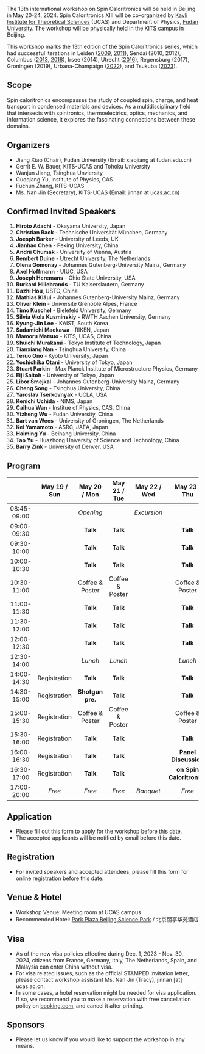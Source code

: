 The 13th international workshop on Spin Caloritronics will be held in Beijing in May 20-24, 2024. Spin Caloritronics XIII will be co-organized by 
[Kavli Institute for Theoretical Sciences](https://kits.ucas.ac.cn/) (UCAS) and 
Department of Physics, [Fudan University](https://www.fudan.edu.cn). 
The workshop will be physically held in the KITS campus in Beijing.

This workshop marks the 13th edition of the Spin Caloritronics series, which had successful iterations in
Leiden ([2009](https://www.lorentzcenter.nl/spin-caloritronics.html), [2011](https://www.lorentzcenter.nl/spin-caloritronics-iii.html)),
Sendai (2010, 2012),
Columbus ([2013](https://cem.osu.edu/event/spin-caloritronics-v/), [2018](https://cem.osu.edu/news/spin-cal-ix/)),
Irsee (2014),
Utrecht ([2016](https://web.science.uu.nl/spincaloritronics7/introduction.htm)),
Regensburg (2017),
Groningen (2019),
Urbana-Champaign ([2022](https://cem.osu.edu/2022-workshop-spin-caloritronics-xi/)),
and Tsukuba ([2023](http://magmatelab.imr.tohoku.ac.jp/SpinCalori12-main.html)).

## Scope

Spin caloritronics encompasses the study of coupled spin, charge, and heat transport in condensed materials and devices. As a multidisciplinary field that intersects with spintronics, thermoelectrics, optics, mechanics, and information science, it explores the fascinating connections between these domains.

## Organizers

- Jiang Xiao (Chair), Fudan University (Email: xiaojiang at fudan.edu.cn)
- Gerrit E. W. Bauer, KITS-UCAS and Tohoku University
- Wanjun Jiang, Tsinghua Unviersity
- Guoqiang Yu, Institute of Physics, CAS
- Fuchun Zhang, KITS-UCAS
- Ms. Nan Jin (Secretary), KITS-UCAS (Email: jinnan at ucas.ac.cn) 

<!--
## Scientific Advisory Board

- Joe Barker, University of Leeds, UK
- Xiufeng Han, Institute of Physics, CAS, China
- Burkard Hillebrands, TU Kaiserslautern, Germany
- Axel Hoffmann, UIUC, USA
- Sadamichi Maekawa, RIKEN, Japan
- Kenichi Uchida, NIMS, Japan
- Fuchun Zhang, KITS-UCAS, China
-->
  
## Confirmed Invited Speakers

1. **Hiroto Adachi** - Okayama University, Japan
1. **Christian Back** - Technische Universität München, Germany
1. **Joesph Barker** - University of Leeds, UK
1. **Jianhao Chen** - Peking University, China
1. **Andrii Chumak** - University of Vienna, Austria
1. **Rembert Duine** - Utrecht University, The Netherlands
1. **Olena Gomonay** - Johannes Gutenberg-University Mainz, Germany
1. **Axel Hoffmann** - UIUC, USA
1. **Joseph Heremans** - Ohio State University, USA
1. **Burkard Hillebrands** - TU Kaiserslautern, Germany
1. **Dazhi Hou**, USTC, China
1. **Mathias Kläui** - Johannes Gutenberg-University Mainz, Germany
1. **Oliver Klein** - Université Grenoble Alpes, France
1. **Timo Kuschel** - Bielefeld University, Germany
1. **Silvia Viola Kusminskiy** - RWTH Aachen University, Germany
1. **Kyung-Jin Lee** - KAIST, South Korea
1. **Sadamichi Maekawa** - RIKEN, Japan
1. **Mamoru Matsuo** - KITS, UCAS, China
1. **Shuichi Murakami** - Tokyo Institute of Technology, Japan
1. **Tianxiang Nan** - Tsinghua University, China
1. **Teruo Ono** - Kyoto University, Japan
1. **Yoshichika Otani** - University of Tokyo, Japan
1. **Stuart Parkin** - Max Planck Institute of Microstructure Physics, Germany
1. **Eiji Saitoh** - University of Tokyo, Japan
1. **Libor Šmejkal** - Johannes Gutenberg-University Mainz, Germany
1. **Cheng Song** - Tsinghua University, China
1. **Yaroslav Tserkovnyak** - UCLA, USA
1. **Kenichi Uchida** - NIMS, Japan
1. **Caihua Wan** - Institue of Physics, CAS, China
1. **Yizheng Wu** - Fudan University, China
1. **Bart van Wees** - University of Groningen, The Netherlands
1. **Kei Yamamoto** - ASRC, JAEA, Japan
1. **Haiming Yu** - Beihang University, China
1. **Tao Yu** - Huazhong University of Science and Technology, China
1. **Barry Zink** - University of Denver, USA

## Program

|           |May 19 / Sun|May 20 / Mon|May 21 / Tue|May 22 / Wed|May 23 / Thu|May 24 / Fri|  
|:---------:|:----------:|:----------:|:----------:|:----------:|:----------:|:----------:|
|08:45-09:00|            | _Opening_  |            | _Excursion_|            |            |
|09:00-09:30|            | **Talk**   | **Talk**   |            | **Talk**   | **Talk**   |
|09:30-10:00|            | **Talk**   | **Talk**   |            | **Talk**   | **Talk**   |
|10:00-10:30|            | **Talk**   | **Talk**   |            | **Talk**   | **Talk**   |
|10:30-11:00|            | Coffee & Poster| Coffee & Poster|            | Coffee & Poster| Coffee & Poster|
|11:00-11:30|            | **Talk**   | **Talk**   |            | **Talk**   | **Talk**   |
|11:30-12:00|            | **Talk**   | **Talk**   |            | **Talk**   | **Talk**   |
|12:00-12:30|            | **Talk**   | **Talk**   |            | **Talk**   | **Talk**   |
|12:30-14:00|            | _Lunch_    | _Lunch_    |            | _Lunch_    | _Lunch_    |
|14:00-14:30| Registration | **Talk**   | **Talk**   |            | **Talk**   | **Talk**  |
|14:30-15:00| Registration | **Shotgun pre.**| **Talk**   |            | **Talk**   | **Talk**   |
|15:00-15:30|  Registration | Coffee & Poster| Coffee & Poster|            | Coffee & Poster| Coffee & Poster|
|15:30-16:00| Registration | **Talk**   | **Talk**   |            | **Talk** | **Talk**   |
|16:00-16:30| Registration | **Talk**   | **Talk**   |            | **Panel Discussion**| **Talk**   |
|16:30-17:00| Registration | **Talk**   | **Talk**   |            | **on Spin Caloritronics**   | _Closing_  |
|17:00-20:00| _Free_     | _Free_     | _Free_     |  _Banquet_ | _Free_    | _Free_   |

## Application

- Please fill out this form to apply for the workshop before this date.
- The accepted applicants will be notified by email before this date.

## Registration

- For invited speakers and accepted attendees, please fill this form for online registration before this date.

## Venue & Hotel

- Workshop Venue: Meeting room at UCAS campus
- Recommended Hotel: [Park Plaza Beijing Science Park](https://tinyurl.com/4e8rv3xf) / 北京丽亭华苑酒店

## Visa

- As of the new visa policies effective during Dec. 1, 2023 - Nov. 30, 2024, citizens from France, Germany, Italy, The Netherlands, Spain, and Malaysia can enter China without visa.   
- For visa related issues, such as the official STAMPED invitation letter, please contact workshop assistant Ms. Nan Jin (Tracy), jinnan [at] ucas.ac.cn.
- In some cases, a hotel reservation might be needed for visa application. If so, we recommend you to make a reservation with free cancellation policy on [booking.com](https://www.booking.com/), and cancel it after printing.

## Sponsors

- Please let us know if you would like to support the workshop in any means. 
